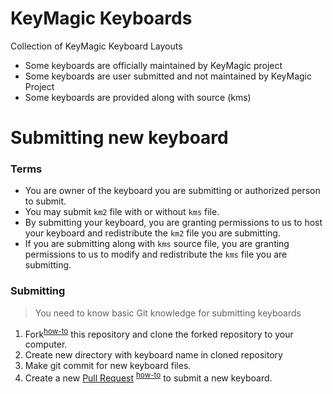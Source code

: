 # KeyMagic Keyboards
Collection of KeyMagic Keyboard Layouts

* Some keyboards are officially maintained by KeyMagic project
* Some keyboards are user submitted and not maintained by KeyMagic Project
* Some keyboards are provided along with source (kms)

# Submitting new keyboard

### Terms
* You are owner of the keyboard you are submitting or authorized person to submit.
* You may submit `km2` file with or without `kms` file.
* By submitting your keyboard, you are granting permissions to us to host your keyboard and redistribute the `km2` file you are submitting.
* If you are submitting along with `kms` source file, you are granting permissions to us to modify and redistribute the `kms` file you are submitting.

[1]: https://github.com/thantthet/keymagic-keyboards/pulls
[2]: https://help.github.com/en/articles/fork-a-repo#fork-an-example-repository
[3]: https://help.github.com/en/articles/creating-a-pull-request-from-a-fork

### Submitting
> You need to know basic Git knowledge for submitting keyboards

1. Fork<sup>[how-to][2]</sup> this repository and clone the forked repository to your computer.
2. Create new directory with keyboard name in cloned repository
3. Make git commit for new keyboard files.
3. Create a new [Pull Request][1] <sup>[how-to][3]</sup> to submit a new keyboard.

